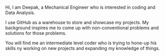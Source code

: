 Hi, I am Deepak, a Mechanical Engineer who is interested in coding and Data Analysis. 

I use GitHub as a warehouse to store and showcase my projects. My background inspires me to come up with non-conventional problems and solutions for those problems. 

You will find me an intermediate level coder who is trying to hone-up his skills ny working on new projects and expanding my knowledge of things.
